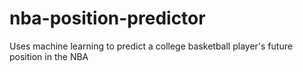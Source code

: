 # nba-position-predictor
Uses machine learning to predict a college basketball player's future position in the NBA
